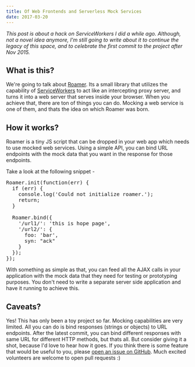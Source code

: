 ```yaml
---
title: Of Web Frontends and Serverless Mock Services
date: 2017-03-20
---
```


*This post is about a hack on ServiceWorkers I did a while ago. Although, not a novel idea anymore, I'm still going to write about it to continue the legacy of this space, and to celebrate the first commit to the project after Nov 2015.*

## What is this?

We're going to talk about [Roamer](https://github.com/dash1291/roamer). Its a small library that utilizes the capability of [ServiceWorkers](https://developers.google.com/web/fundamentals/getting-started/primers/service-workers) to act like an intercepting proxy server, and turns it into a web server that serves inside your browser. When you achieve that, there are ton of things you can do. Mocking a web service is one of them, and thats the idea on which Roamer was born.

## How it works?

Roamer is a tiny JS script that can be dropped in your web app which needs to use mocked web services. Using a simple API, you can bind URL endpoints with the mock data that you want in the response for those endpoints.

Take a look at the following snippet -

<pre class="javascript">
Roamer.init(function(err) {
  if (err) {
    console.log('Could not initialize roamer.');
    return;
  }

  Roamer.bind({
    '/url1/': 'this is hope page',
    '/url2/': {
      foo: 'bar',
      syn: "ack"
    }
  });
});
</pre>

With something as simple as that, you can feed all the AJAX calls in your application with the mock data that they need for testing or prototyping purposes. You don't need to write a separate server side application and have it running to achieve this.

## Caveats?

Yes! This has only been a toy project so far. Mocking capabilities are very limited. All you can do is bind responses (strings or objects) to URL endpoints. After the latest commit, you can bind different responses with same URL for different HTTP methods, but thats all. But consider giving it a shot, because I'd love to hear how it goes. If you think there is some feature that would be useful to you, please [open an issue on GitHub](https://github.com/dash1291/roamer/issues). Much excited volunteers are welcome to open pull requests :)

